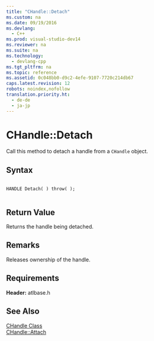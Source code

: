 ```yaml
---
title: "CHandle::Detach"
ms.custom: na
ms.date: 09/19/2016
ms.devlang: 
  - C++
ms.prod: visual-studio-dev14
ms.reviewer: na
ms.suite: na
ms.technology: 
  - devlang-cpp
ms.tgt_pltfrm: na
ms.topic: reference
ms.assetid: 0c048bb0-d9c2-4efe-9107-7720c214db67
caps.latest.revision: 12
robots: noindex,nofollow
translation.priority.ht: 
  - de-de
  - ja-jp
---
```

# CHandle::Detach
Call this method to detach a handle from a `CHandle` object.  
  
## Syntax  
  
```  
  
HANDLE Detach( ) throw( );  
  
```  
  
## Return Value  
 Returns the handle being detached.  
  
## Remarks  
 Releases ownership of the handle.  
  
## Requirements  
 **Header:** atlbase.h  
  
## See Also  
 [CHandle Class](../vs140/CHandle-Class.md)   
 [CHandle::Attach](../vs140/CHandle--Attach.md)